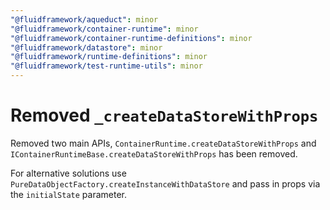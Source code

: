```yaml
---
"@fluidframework/aqueduct": minor
"@fluidframework/container-runtime": minor
"@fluidframework/container-runtime-definitions": minor
"@fluidframework/datastore": minor
"@fluidframework/runtime-definitions": minor
"@fluidframework/test-runtime-utils": minor
---
```


# Removed `_createDataStoreWithProps`

Removed two main APIs, `ContainerRuntime.createDataStoreWithProps` and `IContainerRuntimeBase.createDataStoreWithProps`
has been removed.

For alternative solutions use `PureDataObjectFactory.createInstanceWithDataStore` and pass in props via the `initialState`
parameter.

